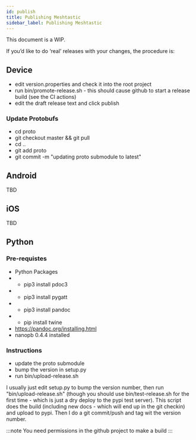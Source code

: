 ```yaml
---
id: publish
title: Publishing Meshtastic
sidebar_label: Publishing Meshtastic
---
```


This document is a WIP.

If you’d like to do ‘real’ releases with your changes, the procedure is:

## Device

* edit version.properties and check it into the root project
* run bin/promote-release.sh - this should cause github to start a release build (see the CI actions)
* edit the draft release text and click publish

### Update Protobufs

* cd proto
* git checkout master && git pull
* cd ..
* git add proto
* git commit -m "updating proto submodule to latest"

## Android

TBD

## iOS

TBD

## Python

### Pre-requistes

* Python Packages
* * pip3 install pdoc3
* * pip3 install pygatt
* * pip3 install pandoc
* * pip install twine
* https://pandoc.org/installing.html
* nanopb 0.4.4 installed

### Instructions

* update the proto submodule
* bump the version in setup.py
* run bin/upload-release.sh

 I usually just edit setup.py to bump the version number, then run "bin/upload-release.sh" (though you should use bin/test-release.sh for the first time - which is just a dry deploy to the pypi test server).  This script does the build (including new docs - which will end up in the git checkin) and upload to pypi.  Then I do a git commit/push and tag wit the version number.

:::note
You need permissions in the github project to make a build
:::